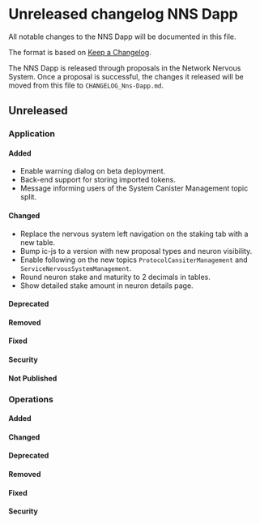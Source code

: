 
# Unreleased changelog NNS Dapp

All notable changes to the NNS Dapp will be documented in this file.

The format is based on [Keep a Changelog](https://keepachangelog.com/en/1.0.0/).

The NNS Dapp is released through proposals in the Network Nervous System. Once a
proposal is successful, the changes it released will be moved from this file to
`CHANGELOG_Nns-Dapp.md`.

## Unreleased

### Application

#### Added

* Enable warning dialog on beta deployment.
* Back-end support for storing imported tokens.
* Message informing users of the System Canister Management topic split.

#### Changed

* Replace the nervous system left navigation on the staking tab with a new table.
* Bump ic-js to a version with new proposal types and neuron visibility.
* Enable following on the new topics `ProtocolCansiterManagement` and `ServiceNervousSystemManagement`.
* Round neuron stake and maturity to 2 decimals in tables.
* Show detailed stake amount in neuron details page.

#### Deprecated

#### Removed

#### Fixed

#### Security

#### Not Published

### Operations

#### Added

#### Changed

#### Deprecated

#### Removed

#### Fixed

#### Security
